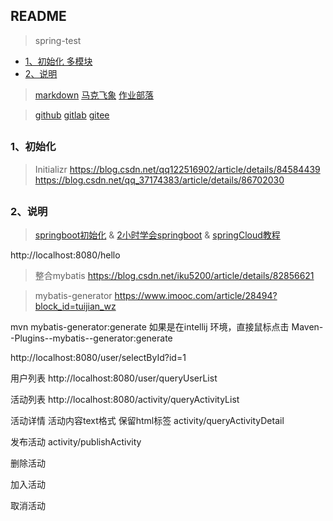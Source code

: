 ## README
> spring-test

*   [1、初始化 多模块](#initializr)
*   [2、说明](#introducer)

> [markdown]( https://jbt.github.io/markdown-editor/ )    [马克飞象]( https://maxiang.io )   [作业部落]( https://www.zybuluo.com/mdeditor )    

> [github]( https://github.com/scott180 )  [gitlab]( https://git.lug.ustc.edu.cn/ja )     [gitee]( https://gitee.com )


 <h2 id="initializr"></h2>

### 1、初始化

>Initializr
https://blog.csdn.net/qq122516902/article/details/84584439
https://blog.csdn.net/qq_37174383/article/details/86702030

<h2 id="introducer"></h2>

### 2、说明
>[springboot初始化]( https://start.spring.io/ ) &  [2小时学会springboot]( https://blog.csdn.net/forezp/article/details/61472783 )  &  [springCloud教程]( https://blog.csdn.net/forezp/article/details/70148833 )

http://localhost:8080/hello

>整合mybatis
https://blog.csdn.net/iku5200/article/details/82856621

>mybatis-generator
https://www.imooc.com/article/28494?block_id=tuijian_wz

mvn mybatis-generator:generate
如果是在intellij 环境，直接鼠标点击 Maven--Plugins--mybatis--generator:generate

http://localhost:8080/user/selectById?id=1

用户列表
http://localhost:8080/user/queryUserList

活动列表
http://localhost:8080/activity/queryActivityList

活动详情
活动内容text格式 保留html标签
activity/queryActivityDetail

发布活动
activity/publishActivity

删除活动

加入活动

取消活动


